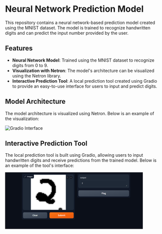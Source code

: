 # Neural Network Prediction Model

This repository contains a neural network-based prediction model created using the MNIST dataset. The model is trained to recognize handwritten digits and can predict the input number provided by the user.

## Features

- **Neural Network Model**: Trained using the MNIST dataset to recognize digits from 0 to 9.
- **Visualization with Netron**: The model's architecture can be visualized using the Netron library.
- **Interactive Prediction Tool**: A local prediction tool created using Gradio to provide an easy-to-use interface for users to input and predict digits.

## Model Architecture

The model architecture is visualized using Netron. 
Below is an example of the visualization:

<img src="Neutron.png.png" alt="Gradio Interface" width="450"/>

## Interactive Prediction Tool

The local prediction tool is built using Gradio, allowing users to input handwritten digits and receive predictions from the trained model. 
Below is an example of the tool's interface:

<img src="GradioInteractivePredictionTool.png" alt="Gradio Interface" width="450"/>
